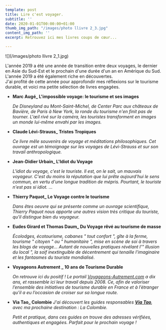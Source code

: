 ```yaml
---
template: post
title: Lire c'est voyager.
subtitle: ''
date: 2020-01-01T00:00:00+01:00
thumb_img_path: "/images/photo llivre 2_3.jpg"
content_img_path: ''
excerpt: Retrouvez ici mes livres coups de cœur...

---
```

![](/images/photo llivre 2_1.jpg)

L'année 2019 a été une année de transition entre deux voyages, le dernier en Asie du Sud-Est et le prochain d'une durée d'un an en Amérique du Sud.  
L'année 2019 a été également riche en découvertes.  
J'ai profité de cette année pour approfondir mes réflexions sur le tourisme durable, et voici ma petite sélection de livres engagées.

* **Marc Augé_ L'impossible voyage: le tourisme et ses images**

  _De Disneyland au Mont-Saint-Michel, de Center Parc aux châteaux de Bavière, de Paris à New York, la ronde du tourisme n'en finit pas de tourner. L'œil rivé sur la caméra, les touristes transforment en images un monde lui-même envahi par les images._
* **Claude Lévi-Strauss_ Tristes Tropiques**

  _Ce livre mêle souvenirs de voyage et méditations philosophiques. Cet ouvrage est un témoignage sur les voyages de Lévi-Strauss et sur son travail anthropologique._
* **Jean-Didier Urbain_ L'Idiot du Voyage**

  _L'idiot du voyage, c'est le touriste. Il est, on le sait, un mauvais voyageur. C'est du moins la réputation que lui prête aujourd'hui le sens commun, en vertu d'une longue tradition de mépris. Pourtant, le touriste n'est pas si idiot. ..._
* **Thierry Paquot_ Le Voyage contre le tourisme**

  _Dans êtes oeuvre qui se présente comme un ouvrage scientifique, Thierry Paquot nous apporte une autres vision très critique du touriste, qu'il distingue bien du voyageur._
* **Eudes Girard et Thomas Daum_ Du Voyage rêvé au tourisme de masse**

  _Écolodges, écotourisme, cabanes " tout confort ", gîte à la ferme, tourisme " citoyen " ou " humanitaire ", mise en scène de soi à travers les blogs de voyage... Autant de nouvelles pratiques révélant l'" illusion du local ", la soif inextinguible de décentrement qui tenaille l'imaginaire et les fantasmes du touriste mondialisé._
* **Voyageons Autrement _ 10 ans de Tourisme Durable**

  _On retrouve ici du positif !  Le portail_ [_Voyageons-Autrement.com_](http://www.voyageons-autrement.com/dix-ans-de-tourisme-durable "Voyageons-Autrement") _a dix ans, et rassemble ici leur travail depuis 2008. Ce, afin de valoriser l’ensemble des initiatives de tourisme durable en France et à l’étranger qu’il a eu l’occasion de croiser sur sa longue route._
* **Via Tao_ Colombie** _J'ai découvert les guides responsables_ [**_Via Tao_**](https://www.viatao.com/ "Via Tao")_, avec ma prochaine destination : La Colombie._

  _Petit et pratique, dans ces guides on trouve des adresses vérifiées, authentiques et engagées. Parfait pour le prochain voyage !_
